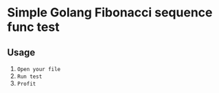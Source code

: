 # Simple Golang Fibonacci sequence func test
## Usage
1. ` Open your file `
2. ` Run test `
3. ` Profit `
